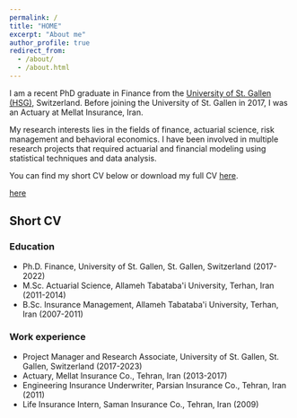 ```yaml
---
permalink: /
title: "HOME"
excerpt: "About me"
author_profile: true
redirect_from: 
  - /about/
  - /about.html
---
```


I am a recent PhD graduate in Finance from the [University of St. Gallen (HSG)](https://www.unisg.ch/en/), Switzerland. Before joining the University of St. Gallen in 2017, I was an Actuary at Mellat Insurance, Iran.

My research interests lies in the fields of finance, actuarial science, risk management and behavioral economics. I have been involved in multiple research projects that required actuarial and financial modeling using statistical techniques and data analysis.  

You can find my short CV below or download my full CV [here](https://drive.google.com/file/d/1SFwbMOjlNzP8MalfFQQAW_lEGNb9l1Fh/view?usp=sharing).

[here](http://omidghavibazoo.github.io/files/CV-Ghavibazoo.pdf)
## Short CV ##  
### Education ###
* Ph.D. Finance, University of St. Gallen, St. Gallen, Switzerland (2017-2022)
* M.Sc. Actuarial Science, Allameh Tabataba'i University, Terhan, Iran (2011-2014)
* B.Sc. Insurance Management, Allameh Tabataba'i University, Terhan, Iran (2007-2011)

### Work experience ###
* Project Manager and Research Associate, University of St. Gallen, St. Gallen, Switzerland (2017-2023)
* Actuary, Mellat Insurance Co., Tehran, Iran (2013-2017)
* Engineering Insurance Underwriter, Parsian Insurance Co., Tehran, Iran (2011)
* Life Insurance Intern, Saman Insurance Co., Tehran, Iran (2009)